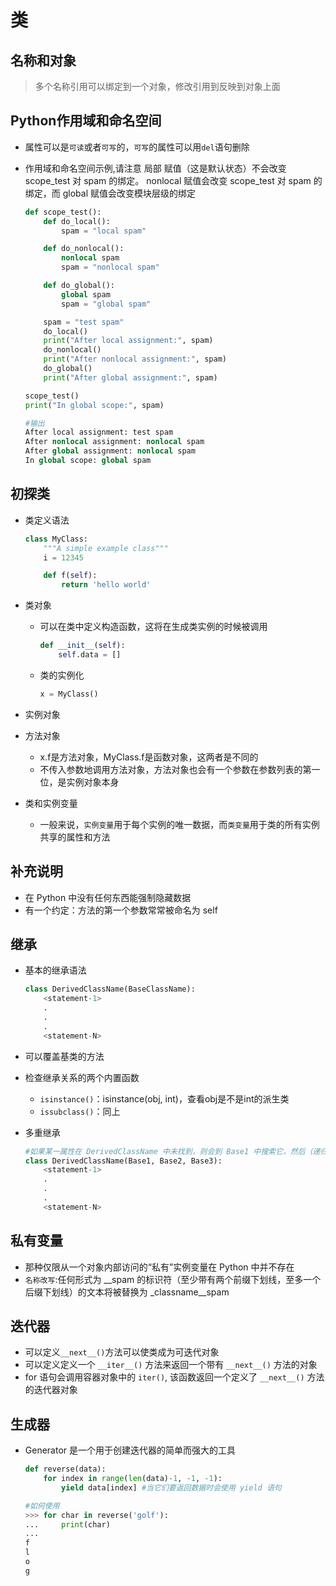 # 类

## 名称和对象

>多个名称引用可以绑定到一个对象，修改引用到反映到对象上面

## Python作用域和命名空间

- 属性可以是`可读`或者`可写`的，`可写`的属性可以用`del`语句删除
- 作用域和命名空间示例,请注意 局部 赋值（这是默认状态）不会改变 scope_test 对 spam 的绑定。 nonlocal 赋值会改变 scope_test 对 spam 的绑定，而 global 赋值会改变模块层级的绑定

    ```python
    def scope_test():
        def do_local():
            spam = "local spam"

        def do_nonlocal():
            nonlocal spam
            spam = "nonlocal spam"

        def do_global():
            global spam
            spam = "global spam"

        spam = "test spam"
        do_local()
        print("After local assignment:", spam)
        do_nonlocal()
        print("After nonlocal assignment:", spam)
        do_global()
        print("After global assignment:", spam)

    scope_test()
    print("In global scope:", spam)

    #输出
    After local assignment: test spam
    After nonlocal assignment: nonlocal spam
    After global assignment: nonlocal spam
    In global scope: global spam
    ```

## 初探类

- 类定义语法

    ```python
    class MyClass:
        """A simple example class"""
        i = 12345

        def f(self):
            return 'hello world'
    ```

- 类对象
  - 可以在类中定义构造函数，这将在生成类实例的时候被调用

    ```python
    def __init__(self):
        self.data = []
    ```

  - 类的实例化

    ```python
    x = MyClass()
    ```

- 实例对象
- 方法对象
  - x.f是方法对象，MyClass.f是函数对象，这两者是不同的
  - 不传入参数地调用方法对象，方法对象也会有一个参数在参数列表的第一位，是实例对象本身

- 类和实例变量
  - 一般来说，`实例变量`用于每个实例的唯一数据，而`类变量`用于类的所有实例共享的属性和方法

## 补充说明

- 在 Python 中没有任何东西能强制隐藏数据
- 有一个约定：方法的第一个参数常常被命名为 self

## 继承

- 基本的继承语法

    ```python
    class DerivedClassName(BaseClassName):
        <statement-1>
        .
        .
        .
        <statement-N>
    ```

- 可以覆盖基类的方法
- 检查继承关系的两个内置函数
  - `isinstance()`：isinstance(obj, int)，查看obj是不是int的派生类
  - `issubclass()`：同上
- 多重继承

    ```python
    #如果某一属性在 DerivedClassName 中未找到，则会到 Base1 中搜索它，然后（递归地）到 Base1 的基类中搜索，如果在那里未找到，再到 Base2 中搜索，依此类推
    class DerivedClassName(Base1, Base2, Base3):
        <statement-1>
        .
        .
        .
        <statement-N>
    ```

## 私有变量

- 那种仅限从一个对象内部访问的“私有”实例变量在 Python 中并不存在
- `名称改写`:任何形式为 __spam 的标识符（至少带有两个前缀下划线，至多一个后缀下划线）的文本将被替换为 _classname__spam

## 迭代器

- 可以定义`__next__()`方法可以使类成为可迭代对象
- 可以定义定义一个 `__iter__()` 方法来返回一个带有 `__next__()` 方法的对象
- for 语句会调用容器对象中的 `iter()`, 该函数返回一个定义了 `__next__()` 方法的迭代器对象

## 生成器

- Generator 是一个用于创建迭代器的简单而强大的工具

    ```python
    def reverse(data):
        for index in range(len(data)-1, -1, -1):
            yield data[index] #当它们要返回数据时会使用 yield 语句

    #如何使用
    >>> for char in reverse('golf'):
    ...     print(char)
    ...
    f
    l
    o
    g
    ```
